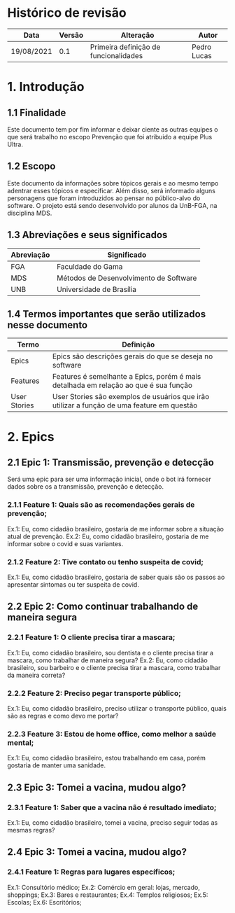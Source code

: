 # Histórico de revisão
  |Data|Versão|Alteração|Autor|  
  |----|------|---------|-----|  
  |19/08/2021|0.1|Primeira definição de funcionalidades|Pedro Lucas|
  
  # 1. Introdução
## 1.1 Finalidade
Este documento tem por fim informar e deixar ciente as outras equipes o que será trabalho no escopo Prevenção que foi atribuido a equipe Plus Ultra.

## 1.2 Escopo
Este documento da informações sobre tópicos gerais e ao mesmo tempo adentrar esses tópicos e especificar. Além disso, será informado alguns personagens que foram introduzidos
 ao pensar no público-alvo do software. O projeto está sendo desenvolvido por alunos da UnB-FGA, na disciplina MDS.
 
 ## 1.3 Abreviações e seus significados
|Abreviação|Significado|
|----------|-----------|
|FGA|Faculdade do Gama|
|MDS|Métodos de Desenvolvimento de Software|
|UNB|Universidade de Brasília|

 ## 1.4 Termos importantes que serão utilizados nesse documento
|Termo|Definição|
|----------|-----------|
|Epics|Epics são descrições gerais do que se deseja no software|
|Features|Features é semelhante a Epics, porém é mais detalhada em relação ao que é sua função|
|User Stories|User Stories são exemplos de usuários que irão utilizar a função de uma feature em questão|

  # 2. Epics
## 2.1 Epic 1: Transmissão, prevenção e detecção
Será uma epic para ser uma informação inicial, onde o bot irá fornecer dados sobre os a transmissão, prevenção e detecção.
 
### 2.1.1 Feature 1: Quais são as recomendações gerais  de prevenção;
  Ex.1: Eu, como cidadão brasileiro, gostaria de me informar sobre a situação atual de prevenção.
  Ex.2: Eu, como cidadão brasileiro, gostaria de me informar sobre o covid e suas variantes.
  
### 2.1.2 Feature 2: Tive contato ou tenho suspeita de covid;
  Ex.1: Eu, como cidadão brasileiro, gostaria de saber quais são os passos ao apresentar sintomas ou ter suspeita de covid.
  
## 2.2 Epic 2: Como continuar trabalhando de maneira segura
### 2.2.1 Feature 1: O cliente precisa tirar a mascara;
  Ex.1: Eu, como cidadão brasileiro, sou dentista e o cliente precisa tirar a mascara, como trabalhar de maneira segura?
  Ex.2: Eu, como cidadão brasileiro, sou barbeiro e o cliente precisa tirar a mascara, como trabalhar da maneira correta?
  
### 2.2.2 Feature 2: Preciso pegar transporte público;
  Ex.1: Eu, como cidadão brasileiro, preciso utilizar o transporte público, quais são as regras e como devo me portar?

### 2.2.3 Feature 3: Estou de home office, como melhor a saúde mental;
  Ex.1: Eu, como cidadão brasileiro, estou trabalhando em casa, porém gostaria de manter uma sanidade.

## 2.3 Epic 3: Tomei a vacina, mudou algo?
### 2.3.1 Feature 1: Saber que a vacina não é resultado imediato;
  Ex.1: Eu, como cidadão brasileiro, tomei a vacina, preciso seguir todas as mesmas regras?
  
## 2.4 Epic 3: Tomei a vacina, mudou algo?
### 2.4.1 Feature 1: Regras para lugares específicos;
  Ex.1: Consultório médico;
  Ex.2: Comércio em geral: lojas, mercado, shoppings;
  Ex.3: Bares e restaurantes;
  Ex.4: Templos religiosos;
  Ex.5: Escolas;
  Ex.6: Escritórios;

  
  
  

  
  
 
